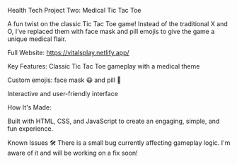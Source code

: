 Health Tech Project Two: Medical Tic Tac Toe

A fun twist on the classic Tic Tac Toe game! Instead of the traditional X and O, I’ve replaced them with face mask and pill emojis to give the game a unique medical flair.

Full Website: https://vitalsplay.netlify.app/

Key Features:
Classic Tic Tac Toe gameplay with a medical theme

Custom emojis:  face mask 😷 and pill 💊

Interactive and user-friendly interface

How It's Made:

Built with HTML, CSS, and JavaScript to create an engaging, simple, and fun experience.

Known Issues
🛠️ There is a small bug currently affecting gameplay logic. I'm aware of it and will be working on a fix soon!


